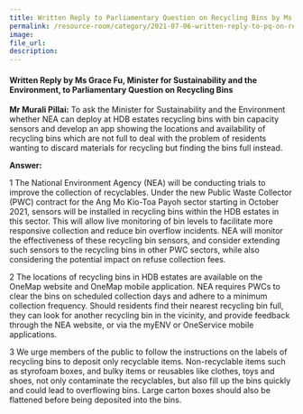 ```yaml
---  
title: Written Reply to Parliamentary Question on Recycling Bins by Ms Grace Fu, Minister for Sustainability and the Environment  
permalink: /resource-room/category/2021-07-06-written-reply-to-pq-on-recycling-bins/  
image:  
file_url:  
description:  
---  
```


#### Written Reply by Ms Grace Fu, Minister for Sustainability and the Environment, to Parliamentary Question on Recycling Bins

**Mr Murali Pillai:** To ask the Minister for Sustainability and the Environment whether NEA can deploy at HDB estates recycling bins with bin capacity sensors and develop an app showing the locations and availability of recycling bins which are not full to deal with the problem of residents wanting to discard materials for recycling but finding the bins full instead.

**Answer:**

1 The National Environment Agency (NEA) will be conducting trials to improve the collection of recyclables. Under the new Public Waste Collector (PWC) contract for the Ang Mo Kio-Toa Payoh sector starting in October 2021, sensors will be installed in recycling bins within the HDB estates in this sector. This will allow live monitoring of bin levels to facilitate more responsive collection and reduce bin overflow incidents. NEA will monitor the effectiveness of these recycling bin sensors, and consider extending such sensors to the recycling bins in other PWC sectors, while also considering the potential impact on refuse collection fees. 

2 The locations of recycling bins in HDB estates are available on the OneMap website and OneMap mobile application. NEA requires PWCs to clear the bins on scheduled collection days and adhere to a minimum collection frequency. Should residents find their nearest recycling bin full, they can look for another recycling bin in the vicinity, and provide feedback through the NEA website, or via the myENV or OneService mobile applications.

3 We urge members of the public to follow the instructions on the labels of recycling bins to deposit only recyclable items. Non-recyclable items such as styrofoam boxes, and bulky items or reusables like clothes, toys and shoes, not only contaminate the recyclables, but also fill up the bins quickly and could lead to overflowing bins. Large carton boxes should also be flattened before being deposited into the bins.
